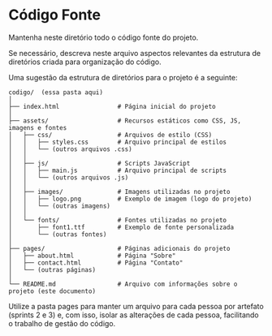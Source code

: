 # Código Fonte

Mantenha neste diretório todo o código fonte do projeto.

Se necessário, descreva neste arquivo aspectos relevantes da estrutura de diretórios criada para organização do código.

Uma sugestão da estrutura de diretórios para o projeto é a seguinte:

```plaintext
codigo/  (essa pasta aqui)
│
├── index.html                # Página inicial do projeto
│
├── assets/                   # Recursos estáticos como CSS, JS, imagens e fontes
│   ├── css/                  # Arquivos de estilo (CSS)
│   │   ├── styles.css        # Arquivo principal de estilos
│   │   └── (outros arquivos .css)
│   │
│   ├── js/                   # Scripts JavaScript
│   │   ├── main.js           # Arquivo principal de scripts
│   │   └── (outros arquivos .js)
│   │
│   ├── images/               # Imagens utilizadas no projeto
│   │   ├── logo.png          # Exemplo de imagem (logo do projeto)
│   │   └── (outras imagens)
│   │
│   └── fonts/                # Fontes utilizadas no projeto
│       ├── font1.ttf         # Exemplo de fonte personalizada
│       └── (outras fontes)
│
├── pages/                    # Páginas adicionais do projeto
│   ├── about.html            # Página "Sobre"
│   ├── contact.html          # Página "Contato"
│   └── (outras páginas)
│
└── README.md                 # Arquivo com informações sobre o projeto (este documento)

```

Utilize a pasta pages para manter um arquivo para cada pessoa por artefato (sprints 2 e 3) e, com isso, isolar as alterações de cada pessoa, facilitando o trabalho de gestão do código.
